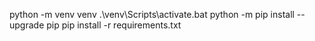 python -m venv venv
.\venv\Scripts\activate.bat
python -m pip install --upgrade pip
pip install -r requirements.txt